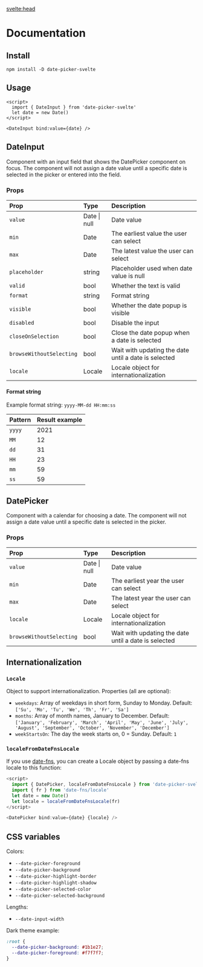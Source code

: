 <svelte:head>

  <title>Docs • Date Picker Svelte</title>
</svelte:head>

# Documentation

## Install

```
npm install -D date-picker-svelte
```

## Usage

```svelte
<script>
  import { DateInput } from 'date-picker-svelte'
  let date = new Date()
</script>

<DateInput bind:value={date} />
```

## DateInput

Component with an input field that shows the DatePicker component on focus.
The component will not assign a date value until a specific date is selected in the picker or entered into the field.

### Props

| Prop                     | Type         | Description                                          |
| :----------------------- | :----------- | :--------------------------------------------------- |
| `value`                  | Date \| null | Date value                                           |
| `min`                    | Date         | The earliest value the user can select               |
| `max`                    | Date         | The latest value the user can select                 |
| `placeholder`            | string       | Placeholder used when date value is null             |
| `valid`                  | bool         | Whether the text is valid                            |
| `format`                 | string       | Format string                                        |
| `visible`                | bool         | Whether the date popup is visible                    |
| `disabled`               | bool         | Disable the input                                    |
| `closeOnSelection`       | bool         | Close the date popup when a date is selected         |
| `browseWithoutSelecting` | bool         | Wait with updating the date until a date is selected |
| `locale`                 | Locale       | Locale object for internationalization               |

#### Format string

Example format string: `yyyy-MM-dd HH:mm:ss`

| Pattern | Result example |
| :------ | :------------- |
| `yyyy`  | 2021           |
| `MM`    | 12             |
| `dd`    | 31             |
| `HH`    | 23             |
| `mm`    | 59             |
| `ss`    | 59             |

## DatePicker

Component with a calendar for choosing a date.
The component will not assign a date value until a specific date is selected in the picker.

### Props

| Prop                     | Type         | Description                                          |
| :----------------------- | :----------- | :--------------------------------------------------- |
| `value`                  | Date \| null | Date value                                           |
| `min`                    | Date         | The earliest year the user can select                |
| `max`                    | Date         | The latest year the user can select                  |
| `locale`                 | Locale       | Locale object for internationalization               |
| `browseWithoutSelecting` | bool         | Wait with updating the date until a date is selected |

## Internationalization

### `Locale`

Object to support internationalization. Properties (all are optional):

- `weekdays`: Array of weekdays in short form, Sunday to Monday. Default: `['Su', 'Mo', 'Tu', 'We', 'Th', 'Fr', 'Sa']`
- `months`: Array of month names, January to December. Default: `['January', 'February', 'March', 'April', 'May', 'June', 'July', 'August', 'September', 'October', 'November', 'December']`
- `weekStartsOn`: The day the week starts on, 0 = Sunday. Default: `1`

### `localeFromDateFnsLocale`

If you use [date-fns](https://date-fns.org/), you can create a Locale object by passing a date-fns locale to this function:

```js
<script>
  import { DatePicker, localeFromDateFnsLocale } from 'date-picker-svelte'
  import { fr } from 'date-fns/locale'
  let date = new Date()
  let locale = localeFromDateFnsLocale(fr)
</script>

<DatePicker bind:value={date} {locale} />
```

## CSS variables

Colors:

- `--date-picker-foreground`
- `--date-picker-background`
- `--date-picker-highlight-border`
- `--date-picker-highlight-shadow`
- `--date-picker-selected-color`
- `--date-picker-selected-background`

Lengths:

- `--date-input-width`

Dark theme example:

```css
:root {
  --date-picker-background: #1b1e27;
  --date-picker-foreground: #f7f7f7;
}
```
